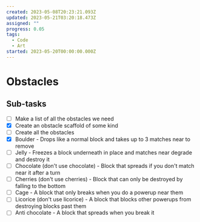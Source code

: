 ```yaml
---
created: 2023-05-08T20:23:21.093Z
updated: 2023-05-21T03:20:18.473Z
assigned: ""
progress: 0.05
tags:
  - Code
  - Art
started: 2023-05-20T00:00:00.000Z
---
```


# Obstacles

## Sub-tasks

- [ ] Make a list of all the obstacles we need
- [x] Create an obstacle scaffold of some kind
- [ ] Create all the obstacles
- [x] Boulder - Drops like a normal block and takes up to 3 matches near to remove
- [ ] Jelly - Freezes a block underneath in place and matches near degrade and destroy it
- [ ] Chocolate (don't use chocolate) - Block that spreads if you don't match near it after a turn
- [ ] Cherries (don't use cherries) - Block that can only be destroyed by falling to the bottom
- [ ] Cage - A block that only breaks when you do a powerup near them
- [ ] Licorice (don't use licorice) - A block that blocks other powerups from destroying blocks past them
- [ ] Anti chocolate - A block that spreads when you break it
